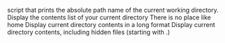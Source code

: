 script that prints the absolute path name of the current working directory.
Display the contents list of your current directory
There is no place like home
Display current directory contents in a long format
Display current directory contents, including hidden files (starting with .)
